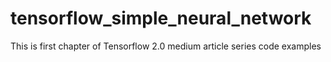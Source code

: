# tensorflow_simple_neural_network
This is first chapter of Tensorflow 2.0 medium article series code examples
